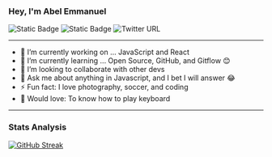 ### Hey, I'm Abel Emmanuel


![Static Badge](https://img.shields.io/badge/learn-20%25-blue)
![Static Badge](https://img.shields.io/badge/practice-80%25-green)
![Twitter URL](https://img.shields.io/twitter/url?url=https%3A%2F%2Ftwitter.com%2Fabellmanuell)

---
- 🔭 I’m currently working on ... JavaScript and React
- 🌱 I’m currently learning ... Open Source, GitHub, and Gitflow 😊
- 👯 I’m looking to collaborate with other devs
- 💬 Ask me about anything in Javascript, and I bet I will answer 😂
- ⚡ Fun fact: I love photography, soccer, and coding
- 🎹 Would love: To know how to play keyboard

***

### Stats Analysis 
[![GitHub Streak](https://streak-stats.demolab.com?user=abellmanuell&theme=vue)](https://git.io/streak-stats)
